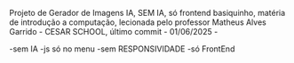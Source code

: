 Projeto de Gerador de Imagens IA, SEM IA, só frontend basiquinho, matéria de introdução a computação, lecionada pelo professor Matheus Alves Garrido - CESAR SCHOOL, último commit - 01/06/2025 -

-sem IA
-js só no menu
-sem RESPONSIVIDADE
-só FrontEnd
